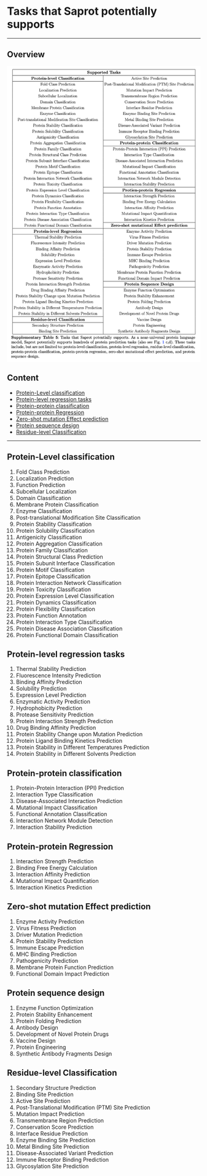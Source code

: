 # Tasks that Saprot potentially supports

---
## Overview

<img src="https://github.com/westlake-repl/SaProtHub/blob/main/Figure/task_list.png?raw=true" align="center">

## Content

- [Protein-Level classification](#protein-level-classification)
- [Protein-level regression tasks](#protein-level-regression-tasks)
- [Protein-protein classification](#protein-protein-classification)
- [Protein-protein Regression](#protein-protein-regression)
- [Zero-shot mutation Effect prediction](#zero-shot-mutation-effect-prediction)
- [Protein sequence design](#protein-sequence-design)
- [Residue-level Classification](#residue-level-classification)



---



## Protein-Level classification

1. Fold Class Prediction
2. Localization Prediction
3. Function Prediction
4. Subcellular Localization
5. Domain Classification
6. Membrane Protein Classification
7. Enzyme Classification
8. Post-translational Modification Site Classification
9. Protein Stability Classification
10. Protein Solubility Classification
11. Antigenicity Classification
12. Protein Aggregation Classification
13. Protein Family Classification
14. Protein Structural Class Prediction
15. Protein Subunit Interface Classification
16. Protein Motif Classification
17. Protein Epitope Classification
18. Protein Interaction Network Classification
19. Protein Toxicity Classification
20. Protein Expression Level Classification
21. Protein Dynamics Classification
22. Protein Flexibility Classification
23. Protein Function Annotation
24. Protein Interaction Type Classification
25. Protein Disease Association Classification
26. Protein Functional Domain Classification




## Protein-level regression tasks

1. Thermal Stability Prediction 
2. Fluorescence Intensity Prediction 
3. Binding Affinity Prediction 
4. Solubility Prediction 
5. Expression Level Prediction 
6. Enzymatic Activity Prediction 
7. Hydrophobicity Prediction 
8. Protease Sensitivity Prediction 
9. Protein Interaction Strength Prediction 
10. Drug Binding Affinity Prediction 
11. Protein Stability Change upon Mutation Prediction 
12. Protein Ligand Binding Kinetics Prediction 
13. Protein Stability in Different Temperatures Prediction 
14. Protein Stability in Different Solvents Prediction 




## Protein-protein classification

1. Protein-Protein Interaction (PPI) Prediction
2. Interaction Type Classification
3. Disease-Associated Interaction Prediction
4. Mutational Impact Classification
5. Functional Annotation Classification
6. Interaction Network Module Detection
7. Interaction Stability Prediction




## Protein-protein Regression

1. Interaction Strength Prediction
2. Binding Free Energy Calculation
3. Interaction Affinity Prediction
4. Mutational Impact Quantification
5. Interaction Kinetics Prediction




## Zero-shot mutation Effect prediction

1. Enzyme Activity Prediction
2. Virus Fitness Prediction
3. Driver Mutation Prediction
4. Protein Stability Prediction
5. Immune Escape Prediction
6. MHC Binding Prediction
7. Pathogenicity Prediction
8. Membrane Protein Function Prediction
9. Functional Domain Impact Prediction



## Protein sequence design

1. Enzyme Function Optimization 
2. Protein Stability Enhancement
3. Protein Folding Prediction 
4. Antibody Design 
5. Development of Novel Protein Drugs 
6. Vaccine Design 
7. Protein Engineering 
8. Synthetic Antibody Fragments Design 

 

## Residue-level Classification

1. Secondary Structure Prediction 
2. Binding Site Prediction 
3. Active Site Prediction 
4. Post-Translational Modification (PTM) Site Prediction
5. Mutation Impact Prediction
6. Transmembrane Region Prediction
7. Conservation Score Prediction
8. Interface Residue Prediction
9. Enzyme Binding Site Prediction
10. Metal Binding Site Prediction
11. Disease-Associated Variant Prediction
12. Immune Receptor Binding Prediction
13. Glycosylation Site Prediction

 
